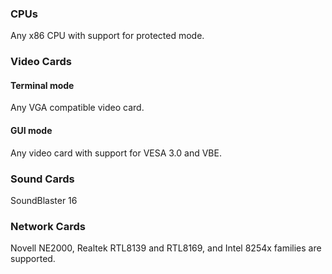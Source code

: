 ### CPUs ###
Any x86 CPU with support for protected mode.

### Video Cards ###
#### Terminal mode ####
Any VGA compatible video card.
#### GUI mode ####
Any video card with support for VESA 3.0 and VBE.

### Sound Cards ###
SoundBlaster 16

### Network Cards ###
Novell NE2000, Realtek RTL8139 and RTL8169, and Intel 8254x families are supported.